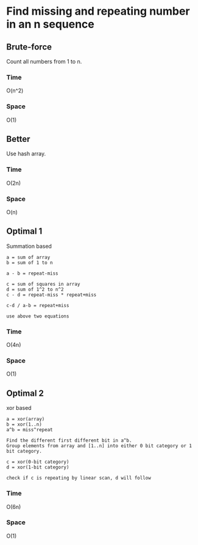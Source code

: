 # Find missing and repeating number in an n sequence
## Brute-force
Count all numbers from 1 to n.
### Time
O(n^2)
### Space
O(1)
## Better
Use hash array.
### Time
O(2n)
### Space
O(n)
## Optimal 1
Summation based
```
a = sum of array
b = sum of 1 to n

a - b = repeat-miss

c = sum of squares in array
d = sum of 1^2 to n^2
c - d = repeat-miss * repeat+miss

c-d / a-b = repeat+miss

use above two equations
```
### Time
O(4n)
### Space
O(1)
## Optimal 2
xor based
```
a = xor(array)
b = xor(1..n)
a^b = miss^repeat

Find the different first different bit in a^b.
Group elements from array and [1..n] into either 0 bit category or 1 bit category.

c = xor(0-bit category)
d = xor(1-bit category)

check if c is repeating by linear scan, d will follow
```
### Time
O(6n)
### Space
O(1)


